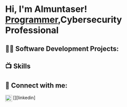 <h1>Hi, I'm Almuntaser! <br/><a href="https://github.com/joshmadakor1">Programmer</a>,Cybersecurity Professional</a>
<h2>👨‍💻 Software Development Projects:</h2>


<h2>📺 Skills</h2>


<h2> 🤳 Connect with me:</h2>

[<img align="left" alt="almuntaser | LinkedIn" width="22px" src="www.linkedin.com/in/almuntaser-al-maawali-972038291" />][linkedin]


<!--

Here are some ideas to get you started:

- 🔭 I’m currently working on bechelor of computer science
- 🌱 I’m currently learning  web development and cybersecurity
- 👯 I’m looking to collaborate on any projects or worksops that are related to computer science
- 💬 Ask me about cybersecurity tools
- 📫 How to reach me: almuntaseralmawali@gmail.com
- 😄 Pronouns: He/Him
- ⚡ Fun fact: I lift weights
-->
